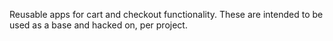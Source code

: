 Reusable apps for cart and checkout functionality. These are intended to be used
as a base and hacked on, per project.  

